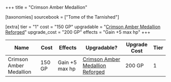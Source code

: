 +++
title = "Crimson Amber Medallion"

[taxonomies]
sourcebook = ["Tome of the Tarnished"]

[extra]
tier = "1"
cost = "150 GP"
upgradable = "[Crimson Amber Medallion Reforged](@/items/talismans/Crimson-Amber-Medallion-Reforged.md)"
upgrade_cost = "200 GP"
effects = "Gain +5 max hp"
+++

| Name                          | Cost    | Effects                                                                                           | Upgradable? | Upgrade Cost | Tier |
| ----------------------------- | ------- | ----------------------------------------------------------------------------------------------- | ----------- | ------------ | ---- |
| Crimson Amber Medallion | 150 GP | Gain +5 max hp | [Crimson Amber Medallion Reforged](@/items/talismans/Crimson-Amber-Medallion-Reforged.md) | 200 GP | 1 |
